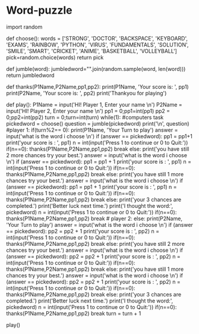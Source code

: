 # Word-puzzle
import random

def choose():
  words = ['STRONG', 'DOCTOR', 'BACKSPACE', 'KEYBOARD', 'EXAMS', 'RAINBOW', 'PYTHON', 'VIRUS', 'FUNDAMENTALS', 'SOLUTION', 'SMILE', 'SMART', 'CRICKET', 'ANIME', 'BASKETBALL', 'VOLLEYBALL']
  pick=random.choice(words)
  return pick

def jumble(word):
  jumbledword="".join(random.sample(word, len(word)))
  return jumbledword

def thanks(P1Name,P2Name,pp1,pp2):
  print(P1Name, 'Your score is: ', pp1)
  print(P2Name, 'Your score is: ', pp2)
  print('Thankyou for playing')
  
def play():
 P1Name = input('HI! Player 1, Enter your name \n')
 P2Name = input('HI! Player 2, Enter your name \n') 
 pp1 = 0;pp1=int(pp1)
 pp2 = 0;pp2=int(pp2)
 turn = 0;turn=int(turn)
while(1):
   #computers task
   pickedword = choose()
   question = jumble(pickedword)
   print('\n', question)
   #player 1:
   if(turn%2== 0):
     print(P1Name, 'Your Turn to play')
     answer = input('what is the word i choose \n')
     if (answer == pickedword):
       pp1 = pp1+1
       print('your score is : ', pp1)
       n = int(input('Press 1 to continue or 0 to Quit:'))
       if(n==0):
         thanks(P1Name,P2Name,pp1,pp2)
         break
     else:
       print('you have still 2 more chances try your best.')
       answer = input('what is the word i choose \n')
       if (answer == pickedword):
         pp1 = pp1 + 1
         print('your score is : ', pp1)
         n = int(input('Press 1 to continue or 0 to Quit:'))
         if(n==0):
            thanks(P1Name,P2Name,pp1,pp2)
            break
       else:
         print('you have still 1 more chances try your best.')
         answer = input('what is the word i choose \n')
         if (answer == pickedword):
           pp1 = pp1 + 1
           print('your score is : ', pp1)
           n = int(input('Press 1 to continue or 0 to Quit:'))
           if(n==0):
             thanks(P1Name,P2Name,pp1,pp2)
             break
         else:
           print('your 3 chances are completed.')
           print('Better luck next time.')
           print('I thought the word:', pickedword)
           n = int(input('Press 1 to continue or 0 to Quit:'))
           if(n==0):
             thanks(P1Name,P2Name,pp1,pp2)
             break
    # player 2:
   else:
     print(P2Name, 'Your Turn to play')
     answer = input('what is the word i choose \n')
     if (answer == pickedword):
       pp2 = pp2 + 1
       print('your score is : ', pp2)
       n = int(input('Press 1 to continue or 0 to Quit:'))
       if(n==0):
         thanks(P1Name,P2Name,pp1,pp2)
         break
     else:
       print('you have still 2 more chances try your best.')
       answer = input('what is the word i choose \n')
       if (answer == pickedword):
         pp2 = pp2 + 1
         print('your score is : ', pp2)
         n = int(input('Press 1 to continue or 0 to Quit:'))
         if(n==0):
           thanks(P1Name,P2Name,pp1,pp2)
           break
       else:
         print('you have still 1 more chances try your best.')
         answer = input('what is the word i choose \n')
         if (answer == pickedword):
           pp2 = pp2 + 1
           print('your score is : ', pp2)
           n = int(input('Press 1 to continue or 0 to Quit:'))
           if(n==0):
             thanks(P1Name,P2Name,pp1,pp2)
             break
         else:
           print('your 3 chances are completed.')
           print('Better luck next time.')
           print('I thought the word:', pickedword)
           n = int(input('Press 1 to continue or 0 to Quit:'))
           if(n==0):
             thanks(P1Name,P2Name,pp1,pp2)
             break
   turn = turn + 1
     
play()
